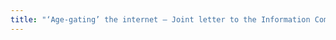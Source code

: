 ```yaml
---
title: "‘Age-gating’ the internet – Joint letter to the Information Commissioner’s Office"
---
```





